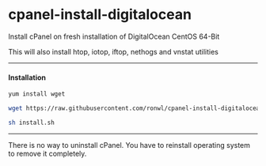 cpanel-install-digitalocean
===========================

Install cPanel on fresh installation of DigitalOcean CentOS 64-Bit

This will also install htop, iotop, iftop, nethogs and vnstat utilities

---
#### Installation

````bash
yum install wget
````

````bash
wget https://raw.githubusercontent.com/ronwl/cpanel-install-digitalocean/master/install.sh
````

````bash
sh install.sh
````

----
There is no way to uninstall cPanel. You have to reinstall operating system to remove it completely.
